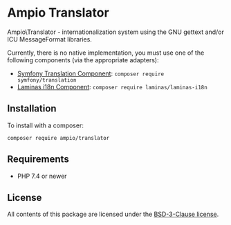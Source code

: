 # Ampio Translator

Ampio\Translator - internationalization system using the GNU gettext and/or 
ICU MessageFormat libraries.

Currently, there is no native implementation, you must use one of the following components 
(via the appropriate adapters):
- [Symfony Translation Component](https://github.com/symfony/translation): 
    `composer require symfony/translation`
- [Laminas i18n Component](https://github.com/laminas/laminas-i18n): 
    `composer require laminas/laminas-i18n`

## Installation
To install with a composer:
```
composer require ampio/translator
```

## Requirements
- PHP 7.4 or newer

## License
All contents of this package are licensed under the [BSD-3-Clause license]().